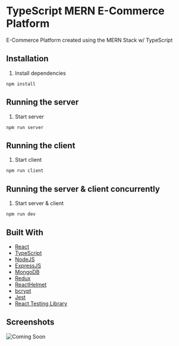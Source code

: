 # TypeScript MERN E-Commerce Platform

E-Commerce Platform created using the MERN Stack w/ TypeScript

## Installation

1. Install dependencies

```
npm install
```

## Running the server

1. Start server

```
npm run server
```

## Running the client

1. Start client

```
npm run client
```

## Running the server & client concurrently

1. Start server & client

```
npm run dev
```

## Built With

- [React](https://reactjs.org/)
- [TypeScript](https://www.typescriptlang.org/)
- [NodeJS](https://nodejs.org/en/)
- [ExpressJS](https://expressjs.com/)
- [MongoDB](https://www.mongodb.com/)
- [Redux](https://redux.js.org/)
- [ReactHelmet](https://www.npmjs.com/package/react-helmet)
- [bcrypt](https://www.npmjs.com/package/bcryptjs)
- [Jest](https://jestjs.io/)
- [React Testing Library](https://testing-library.com/docs/react-testing-library/intro/)

## Screenshots

![Coming Soon](https://upload.wikimedia.org/wikipedia/commons/8/80/Comingsoon.png "Coming Soon")
